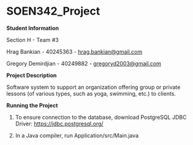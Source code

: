 # SOEN342_Project

**Student Information**

Section H - Team #3

Hrag Bankian - 40245363 - hrag.bankian@gmail.com

Gregory Demirdjian - 40249882 - gregoryd2003@gmail.com

**Project Description**

Software system to support an organization offering group or private lessons (of various types, such as yoga, swimming, etc.) to clients.

**Running the Project**

1. To ensure connection to the database, download PostgreSQL JDBC Driver: https://jdbc.postgresql.org/
   
2. In a Java compiler, run Application/src/Main.java

